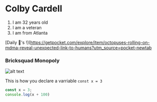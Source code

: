 # Colby Cardell


1. I am 32 years old
2. I am a veteran
3. I am from Atlanta

[Daily 💎's !](https://getpocket.com/explore/item/octopuses-rolling-on-mdma-reveal-unexpected-link-to-humans?utm_source=pocket-newtab

### **Bricksquad Monopoly**

![alt text](https://media.customon.com/unsafe/600x600/img.customon.com//art/2/600/600/ffffff/42885/39d2e2d03a25f8cc3c1e615c8ac3452a.png.jpg)

This is how you declare a varriable `const x = 3`


```javascript
const x = 3;
console.log(x + 100)
```